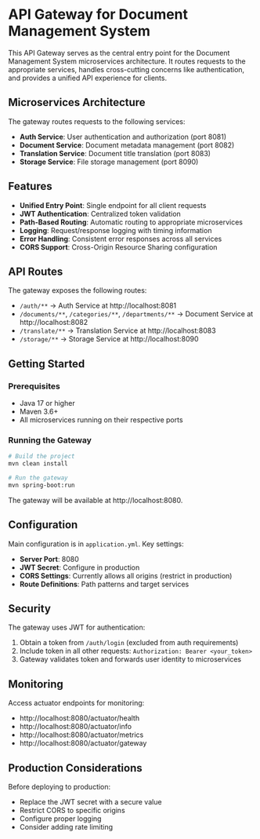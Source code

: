 # API Gateway for Document Management System

This API Gateway serves as the central entry point for the Document Management System microservices architecture. It routes requests to the appropriate services, handles cross-cutting concerns like authentication, and provides a unified API experience for clients.

## Microservices Architecture

The gateway routes requests to the following services:

- **Auth Service**: User authentication and authorization (port 8081)
- **Document Service**: Document metadata management (port 8082)
- **Translation Service**: Document title translation (port 8083)
- **Storage Service**: File storage management (port 8090)

## Features

- **Unified Entry Point**: Single endpoint for all client requests
- **JWT Authentication**: Centralized token validation
- **Path-Based Routing**: Automatic routing to appropriate microservices
- **Logging**: Request/response logging with timing information
- **Error Handling**: Consistent error responses across all services
- **CORS Support**: Cross-Origin Resource Sharing configuration

## API Routes

The gateway exposes the following routes:

- `/auth/**` → Auth Service at http://localhost:8081
- `/documents/**`, `/categories/**`, `/departments/**` → Document Service at http://localhost:8082
- `/translate/**` → Translation Service at http://localhost:8083
- `/storage/**` → Storage Service at http://localhost:8090

## Getting Started

### Prerequisites

- Java 17 or higher
- Maven 3.6+
- All microservices running on their respective ports

### Running the Gateway

```bash
# Build the project
mvn clean install

# Run the gateway
mvn spring-boot:run
```

The gateway will be available at http://localhost:8080.

## Configuration

Main configuration is in `application.yml`. Key settings:

- **Server Port**: 8080
- **JWT Secret**: Configure in production
- **CORS Settings**: Currently allows all origins (restrict in production)
- **Route Definitions**: Path patterns and target services

## Security

The gateway uses JWT for authentication:

1. Obtain a token from `/auth/login` (excluded from auth requirements)
2. Include token in all other requests: `Authorization: Bearer <your_token>`
3. Gateway validates token and forwards user identity to microservices

## Monitoring

Access actuator endpoints for monitoring:

- http://localhost:8080/actuator/health
- http://localhost:8080/actuator/info
- http://localhost:8080/actuator/metrics
- http://localhost:8080/actuator/gateway

## Production Considerations

Before deploying to production:

- Replace the JWT secret with a secure value
- Restrict CORS to specific origins
- Configure proper logging
- Consider adding rate limiting